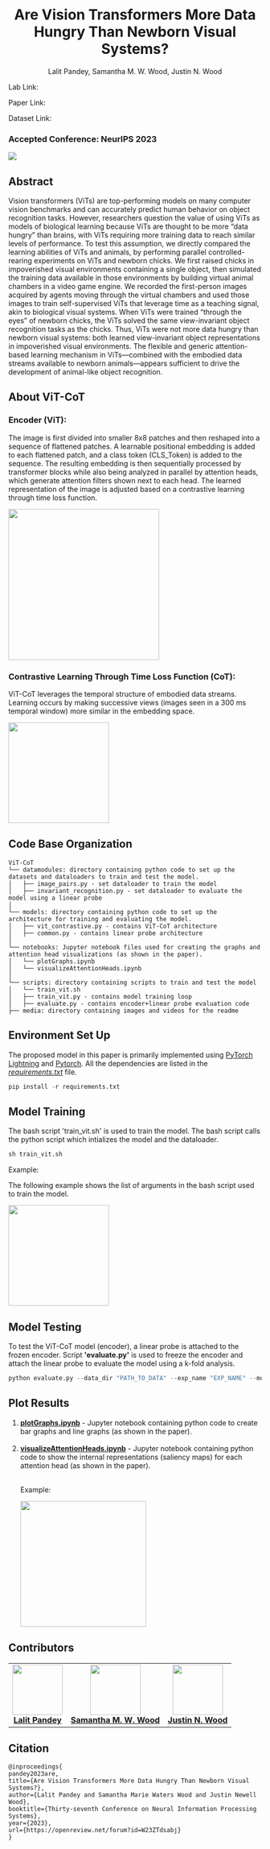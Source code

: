 <h1 align="center">Are Vision Transformers More Data Hungry Than Newborn Visual Systems?</h1>
<p align="center"> Lalit Pandey, Samantha M. W. Wood, Justin N. Wood </p>


<p>Lab Link: </p> 
<p>Paper Link: </p>
<p>Dataset Link: </p>

### Accepted Conference: NeurIPS 2023


<img src='./media/main.png'>


## Abstract
Vision transformers (ViTs) are top-performing models on many computer vision benchmarks and can accurately predict human behavior on object recognition tasks. However, researchers question the value of using ViTs as models of biological learning because ViTs are thought to be more “data hungry” than brains, with ViTs requiring more training data to reach similar levels of performance. To test this assumption, we directly compared the learning abilities of ViTs and animals, by performing parallel controlled-rearing experiments on ViTs and newborn chicks. We first raised chicks in impoverished visual environments containing a single object, then simulated the training data available in those environments by building virtual animal chambers in a video game engine. We recorded the first-person images acquired by agents moving through the virtual chambers and used those images to train self-supervised ViTs that leverage time as a teaching signal, akin to biological visual systems. When ViTs were trained “through the eyes” of newborn chicks, the ViTs solved the same view-invariant object recognition tasks as the chicks. Thus, ViTs were not more data hungry than newborn visual systems: both learned view-invariant object representations in impoverished visual environments. The flexible and generic attention-based learning mechanism in ViTs—combined with the embodied data streams available to newborn animals—appears sufficient to drive the development of animal-like object recognition.

## About ViT-CoT

<h3>Encoder (ViT):</h3><p>The image is first divided into smaller 8x8 patches and then reshaped into a sequence of flattened patches. A learnable positional embedding is added to each flattened patch, and a class token (CLS_Token) is added to the sequence. The resulting embedding is then sequentially processed by transformer blocks while also being analyzed in parallel by attention heads, which generate attention filters shown next to each head. The learned representation of the image is adjusted based on a contrastive learning through time loss function.</p>

<img src="./media/encoder.png" style="height:300px">

<h3>Contrastive Learning Through Time Loss Function (CoT):</h3><p>
ViT-CoT leverages the temporal structure of embodied data streams. Learning occurs by making successive views (images seen in a 300 ms temporal window) more similar in the embedding space.
</p>

<img src="./media/loss_func.png" style="height:200px">

## Code Base Organization
```
ViT-CoT
└── datamodules: directory containing python code to set up the datasets and dataloaders to train and test the model.
│   ├── image_pairs.py - set dataloader to train the model
│   ├── invariant_recognition.py - set dataloader to evaluate the model using a linear probe
│
└── models: directory containing python code to set up the architecture for training and evaluating the model.
│   ├── vit_contrastive.py - contains ViT-CoT architecture
│   ├── common.py - contains linear probe architecture
│
└── notebooks: Jupyter notebook files used for creating the graphs and attention head visualizations (as shown in the paper).
│   └── plotGraphs.ipynb
│   └── visualizeAttentionHeads.ipynb
│    
└── scripts: directory containing scripts to train and test the model
│   └── train_vit.sh
│   ├── train_vit.py - contains model training loop
│   ├── evaluate.py - contains encoder+linear probe evaluation code
├── media: directory containing images and videos for the readme
```

## Environment Set Up
The proposed model in this paper is primarily implemented using <a href='https://lightning.ai/docs/pytorch/stable/'> PyTorch Lightning</a> and <a href="https://pytorch.org/"> Pytorch</a>. All the dependencies are listed in the <i><u>requirements.txt</u></i> file.

```python
pip install -r requirements.txt
```

## Model Training

The bash script 'train_vit.sh' is used to train the model. The bash script calls the python script which intializes the model and the dataloader.

```python
sh train_vit.sh
```

<p>Example:</p>

The following example shows the list of arguments in the bash script used to train the model.

<img src="./media/bash.png" style="height:200px">


## Model Testing

<p> To test the ViT-CoT model (encoder), a linear probe is attached to the frozen encoder. Script <b>'evaluate.py'</b> is used to freeze the encoder and attach the linear probe to evaluate the model using a k-fold analysis.</p>

```python
python evaluate.py --data_dir "PATH_TO_DATA" --exp_name "EXP_NAME" --model "vit" --model_path "PATH_TO_CKPT" --max_epochs 100 --num_folds 12 --identifier "12fold" --project_name "PROJECT_NAME" --shuffle True
```

## Plot Results

<ol>
<li> <u><b>plotGraphs.ipynb</b></u> - Jupyter notebook containing python code to create bar graphs and line graphs (as shown in the paper). </li>

<br>
<li> <u><b>visualizeAttentionHeads.ipynb</b></u> - Jupyter notebook containing python code to show the internal representations (saliency maps) for each attention head (as shown in the paper). </li>

<br>
<p> Example: </p>
<img src="./media/vis.png" style="height:250px">

</ol>


## Contributors
<table>
  <tr>
    <td align="center"><a href="https://github.com/L-Pandey"><img src="https://avatars.githubusercontent.com/u/90662028?v=4?s=100" width="100px;" alt=""/><br /><b>Lalit Pandey</b></td>
    <td align="center"><a href="https://github.com/smwwood"><img src="https://avatars.githubusercontent.com/u/90662028?v=4?s=100" width="100px;" alt=""/><br /><b> Samantha M. W. Wood</b></td>
    <td align="center"><a href="https://github.com/justinnwood"><img src="https://avatars.githubusercontent.com/u/90662028?v=4?s=100" width="100px;" alt=""/><br /><b> Justin N. Wood</b></td>
  </tr>

</table>

  </tr>
</table>

## Citation 

```
@inproceedings{
pandey2023are,
title={Are Vision Transformers More Data Hungry Than Newborn Visual Systems?},
author={Lalit Pandey and Samantha Marie Waters Wood and Justin Newell Wood},
booktitle={Thirty-seventh Conference on Neural Information Processing Systems},
year={2023},
url={https://openreview.net/forum?id=W23ZTdsabj}
}
```